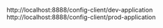 http://localhost:8888/config-client/dev-application
http://localhost:8888/config-client/prod-application